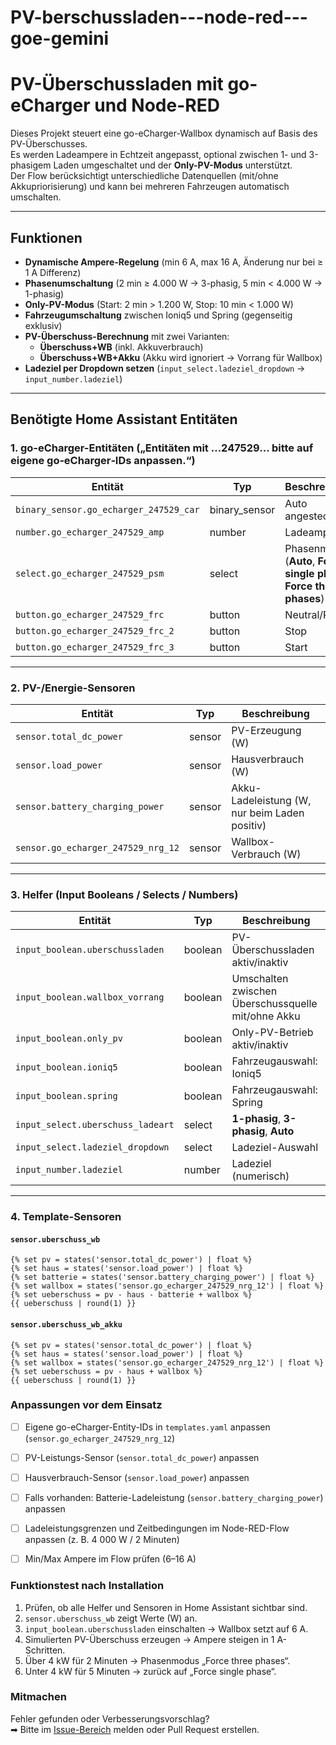 # PV-berschussladen---node-red---goe-gemini

# PV-Überschussladen mit go-eCharger und Node-RED

Dieses Projekt steuert eine go-eCharger-Wallbox dynamisch auf Basis des PV-Überschusses.  
Es werden Ladeampere in Echtzeit angepasst, optional zwischen 1- und 3-phasigem Laden umgeschaltet und der **Only-PV-Modus** unterstützt.  
Der Flow berücksichtigt unterschiedliche Datenquellen (mit/ohne Akkupriorisierung) und kann bei mehreren Fahrzeugen automatisch umschalten.

---

## Funktionen

- **Dynamische Ampere-Regelung** (min 6 A, max 16 A, Änderung nur bei ≥ 1 A Differenz)
- **Phasenumschaltung** (2 min ≥ 4.000 W → 3-phasig, 5 min < 4.000 W → 1-phasig)
- **Only-PV-Modus** (Start: 2 min > 1.200 W, Stop: 10 min < 1.000 W)
- **Fahrzeugumschaltung** zwischen Ioniq5 und Spring (gegenseitig exklusiv)
- **PV-Überschuss-Berechnung** mit zwei Varianten:
  - **Überschuss+WB** (inkl. Akkuverbrauch)
  - **Überschuss+WB+Akku** (Akku wird ignoriert → Vorrang für Wallbox)
- **Ladeziel per Dropdown setzen** (`input_select.ladeziel_dropdown` → `input_number.ladeziel`)

---

## Benötigte Home Assistant Entitäten

### 1. go-eCharger-Entitäten („Entitäten mit …247529… bitte auf eigene go‑eCharger‑IDs anpassen.“)
| Entität | Typ | Beschreibung |
|---------|-----|--------------|
| `binary_sensor.go_echarger_247529_car` | binary_sensor | Auto angesteckt |
| `number.go_echarger_247529_amp` | number | Ladeampere |
| `select.go_echarger_247529_psm` | select | Phasenmodus (**Auto**, **Force single phase**, **Force three phases**) |
| `button.go_echarger_247529_frc` | button | Neutral/Reset |
| `button.go_echarger_247529_frc_2` | button | Stop |
| `button.go_echarger_247529_frc_3` | button | Start |

---

### 2. PV-/Energie-Sensoren
| Entität | Typ | Beschreibung |
|---------|-----|--------------|
| `sensor.total_dc_power` | sensor | PV-Erzeugung (W) |
| `sensor.load_power` | sensor | Hausverbrauch (W) |
| `sensor.battery_charging_power` | sensor | Akku-Ladeleistung (W, nur beim Laden positiv) |
| `sensor.go_echarger_247529_nrg_12` | sensor | Wallbox-Verbrauch (W) |

---

### 3. Helfer (Input Booleans / Selects / Numbers)
| Entität | Typ | Beschreibung |
|---------|-----|--------------|
| `input_boolean.uberschussladen` | boolean | PV-Überschussladen aktiv/inaktiv |
| `input_boolean.wallbox_vorrang` | boolean | Umschalten zwischen Überschussquelle mit/ohne Akku |
| `input_boolean.only_pv` | boolean | Only-PV-Betrieb aktiv/inaktiv |
| `input_boolean.ioniq5` | boolean | Fahrzeugauswahl: Ioniq5 |
| `input_boolean.spring` | boolean | Fahrzeugauswahl: Spring |
| `input_select.uberschuss_ladeart` | select | **1-phasig**, **3-phasig**, **Auto** |
| `input_select.ladeziel_dropdown` | select | Ladeziel-Auswahl |
| `input_number.ladeziel` | number | Ladeziel (numerisch) |

---

### 4. Template-Sensoren

#### `sensor.uberschuss_wb`
```jinja
{% set pv = states('sensor.total_dc_power') | float %}
{% set haus = states('sensor.load_power') | float %}
{% set batterie = states('sensor.battery_charging_power') | float %}
{% set wallbox = states('sensor.go_echarger_247529_nrg_12') | float %}
{% set ueberschuss = pv - haus - batterie + wallbox %}
{{ ueberschuss | round(1) }}
```

#### `sensor.uberschuss_wb_akku`
```jinja
{% set pv = states('sensor.total_dc_power') | float %}
{% set haus = states('sensor.load_power') | float %}
{% set wallbox = states('sensor.go_echarger_247529_nrg_12') | float %}
{% set ueberschuss = pv - haus + wallbox %}
{{ ueberschuss | round(1) }}
```

### Anpassungen vor dem Einsatz
- [ ] Eigene go-eCharger-Entity-IDs in `templates.yaml` anpassen (`sensor.go_echarger_247529_nrg_12`)
- [ ] PV-Leistungs-Sensor (`sensor.total_dc_power`) anpassen
- [ ] Hausverbrauch-Sensor (`sensor.load_power`) anpassen
- [ ] Falls vorhanden: Batterie-Ladeleistung (`sensor.battery_charging_power`) anpassen
- [ ] Ladeleistungsgrenzen und Zeitbedingungen im Node-RED-Flow anpassen (z. B. 4 000 W / 2 Minuten)
- [ ] Min/Max Ampere im Flow prüfen (6–16 A)


### Funktionstest nach Installation
1. Prüfen, ob alle Helfer und Sensoren in Home Assistant sichtbar sind.
2. `sensor.uberschuss_wb` zeigt Werte (W) an.
3. `input_boolean.uberschussladen` einschalten → Wallbox setzt auf 6 A.
4. Simulierten PV-Überschuss erzeugen → Ampere steigen in 1 A-Schritten.
5. Über 4 kW für 2 Minuten → Phasenmodus „Force three phases“.
6. Unter 4 kW für 5 Minuten → zurück auf „Force single phase“.


### Mitmachen
Fehler gefunden oder Verbesserungsvorschlag?  
➡ Bitte im [Issue-Bereich](../../issues) melden oder Pull Request erstellen.


